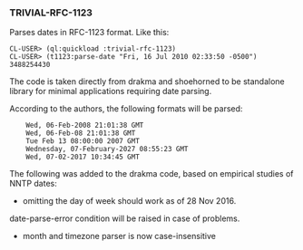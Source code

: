 ### TRIVIAL-RFC-1123

Parses dates in RFC-1123 format.  Like this:
```
CL-USER> (ql:quickload :trivial-rfc-1123)
CL-USER> (t1123:parse-date "Fri, 16 Jul 2010 02:33:50 -0500")
3488254430
```
The code is taken directly from drakma and shoehorned to be standalone library for minimal applications requiring date parsing.

According to the authors, the following formats will be parsed:

```
    Wed, 06-Feb-2008 21:01:38 GMT
    Wed, 06-Feb-08 21:01:38 GMT
    Tue Feb 13 08:00:00 2007 GMT
    Wednesday, 07-February-2027 08:55:23 GMT
    Wed, 07-02-2017 10:34:45 GMT
```
The following was added to the drakma code, based on empirical studies of NNTP dates:

 - omitting the day of week should work as of 28 Nov 2016.

date-parse-error condition will be raised in case of problems.
 
 

 - month and timezone parser is now case-insensitive
